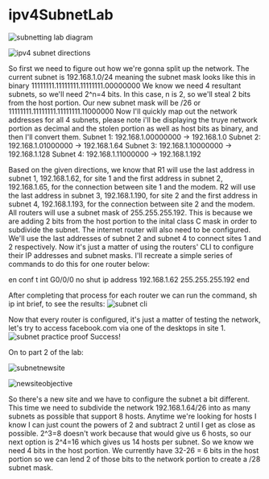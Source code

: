 # ipv4SubnetLab
![subnetting lab diagram](https://github.com/brendanreg/ipv4SubnetLab/assets/48809270/e398ae3c-4661-46be-973d-65b18399b948)

![ipv4 subnet directions](https://github.com/brendanreg/ipv4SubnetLab/assets/48809270/be925cf8-cb62-4c18-bb00-17e813150124)

So first we need to figure out how we're gonna split up the network. The current subnet is 192.168.1.0/24 meaning the subnet mask looks like this in binary 11111111.11111111.11111111.00000000
We know we need 4 resultant subnets, so we'll need 2^n=4 bits. In this case, n is 2, so we'll steal 2 bits from the host portion. Our new subnet mask will be /26 or 11111111.11111111.11111111.11000000
Now I'll quickly map out the network addresses for all 4 subnets, please note i'll be displaying the truye network portion as decimal and the stolen portion as well as host bits as binary, and then I'll convert them.
Subnet 1: 192.168.1.00000000 -> 192.168.1.0
Subnet 2: 192.168.1.01000000 -> 192.168.1.64
Subnet 3: 192.168.1.10000000 -> 192.168.1.128
Subnet 4: 192.168.1.11000000 -> 192.168.1.192

Based on the given directions, we know that R1 will use the last address in subnet 1, 192.168.1.62, for site 1 and the first address in subnet 2, 192.168.1.65, for the connection between site 1 and the modem.
R2 will use the last address in subnet 3, 192.168.1.190, for site 2 and the first address in subnet 4, 192.168.1.193, for the connection between site 2 and the modem.
All routers will use a subnet mask of 255.255.255.192. This is because we are adding 2 bits from the host portion to the inital class C mask in order to subdivide the subnet.
The internet router will also need to be configured. We'll use the last addresses of subnet 2 and subnet 4 to connect sites 1 and 2 respectively.
Now it's just a matter of using the routers' CLI to configure their IP addresses and subnet masks. I'll recreate a simple series of commands to do this for one router below:

en
conf t
int G0/0/0
no shut
ip address 192.168.1.62 255.255.255.192
end

After completing that process for each router we can run the command, sh ip int brief, to see the results:
![subnet cli](https://github.com/brendanreg/ipv4SubnetLab/assets/48809270/747993f4-fbc8-4742-b02c-267aaf0e3727)

Now that every router is configured, it's just a matter of testing the network, let's try to access facebook.com via one of the desktops in site 1.
![subnet practice proof](https://github.com/brendanreg/ipv4SubnetLab/assets/48809270/31510422-f723-4faf-b7c1-dbd2ae510438)
Success!

On to part 2 of the lab:

![subnetnewsite](https://github.com/brendanreg/ipv4SubnetLab/assets/48809270/0f5bb2a7-d513-4f95-b230-d623cde70d87)

![newsiteobjective](https://github.com/brendanreg/ipv4SubnetLab/assets/48809270/a14d54ff-e72a-4879-9dc5-30875477fe60)

So there's a new site and we have to configure the subnet a bit different. This time we need to subdivide the network 192.168.1.64/26 into as many subnets as possible that support 8 hosts. Anytime we're looking for hosts I know I can just count the powers of 2 and subtract 2 until I get as close as possible. 2^3=8 doesn't work because that would give us 6 hosts, so our next option is 2^4=16 which gives us 14 hosts per subnet. 
So we know we need 4 bits in the host portion. We currently have 32-26 = 6 bits in the host portion so we can lend 2 of those bits to the network portion to create a /28 subnet mask.

